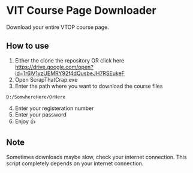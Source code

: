 # VIT Course Page Downloader
Download your entire VTOP course page.
## How to use
1) Either the clone the repository OR click here https://drive.google.com/open?id=1r6lV1yzUEMRY92f4dQusbeJH7RSEukeF
2) Open ScrapThatCrap.exe
3) Enter the path where you want to download the course files
```
D:/SomwhereHere/OrHere
```
4) Enter your registeration number
5) Enter your password
6) Enjoy :+1:
## Note 
Sometimes downloads maybe slow, check your internet connection. This script completely depends on your internet connection.
